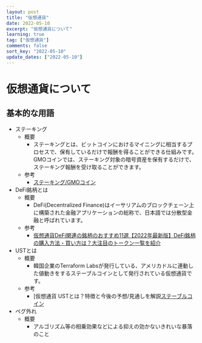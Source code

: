 ```yaml
---
layout: post
title: "仮想通貨"
date: 2022-05-10
excerpt: "仮想通貨について"
learning: true
tag: ["仮想通貨"]
comments: false
sort_key: "2022-05-10"
update_dates: ["2022-05-10"]
---
```


# 仮想通貨について

## 基本的な用語
 - ステーキング
   - 概要
     - ステーキングとは、ビットコインにおけるマイニングに相当するプロセスで、保有しているだけで報酬を得ることができる仕組みです。GMOコインでは、ステーキング対象の暗号資産を保有するだけで、ステーキング報酬を受け取ることができます。
   - 参考
     - [ステーキング/GMOコイン](https://coin.z.com/jp/corp/product/info/staking/)
 - DeFi銘柄とは
   - 概要
     - DeFi(Decentralized Finance)はイーサリアムのブロックチェーン上に構築された金融アプリケーションの総称で、日本語では分散型金融と呼ばれています。
   - 参考
     - [仮想通貨DeFi関連の銘柄のおすすめ11選【2022年最新版】DeFi銘柄の購入方法・買い方は？大注目のトークン一覧を紹介](https://www.cmsite.co.jp/money/defi-crypto/)
 - USTとは
   - 概要
     - 韓国企業のTerraform Labsが発行している、アメリカドルに連動した値動きをするステーブルコインとして発行されている仮想通貨です。
   - 参考
     - [仮想通貨 USTとは？特徴と今後の予想/見通しを解説[ステーブルコイン](https://fisco.jp/media/ust-about/)
 - ペグ外れ
   - 概要
     - アルゴリズム等の相乗効果などによる抑えの効かないきれいな暴落のこと


